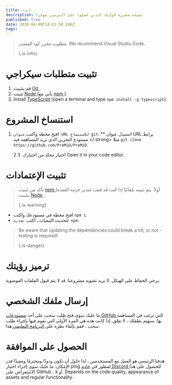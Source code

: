 ```yaml
---
title: ابدء
description: نصيحة صغيرة لأولئك الذين حصلوا على الترميز مؤخرا
published: true
date: 2020-04-09T14:21:58.246Z
tags:
---
```


> مطلوب محرر كود المصدر. We recommend Visual Studio Code. 
> 
> {.is-info}

# تثبيت متطلبات سيكراجي
1. قم بتثبيت [ Git ](https://git-scm.com/).
2. تثبيت [ Node ](https://nodejs.org/en/) (يأتي مع [ npm ](https://www.npmjs.com/)).
3. Install [TypeScript](https://www.typescriptlang.org/index.html#download-links) (open a terminal and type `npm install -g typescript`).

# استنساخ المشروع
1. افتح محطة واكتب ` عنوان URL للاستنساخ git `. ** استبدل عنوان URL برابط مستودع التخزين الذي تريد المساهمة فيه </ strong> مثلا ` git clone https://github.com/PreMiD/PreMiD `.</p></li>
2
اختيار مجلد من اختيارك.
3 Open it in your code editor.</ol>

# تثبيت الإعتمادات
> تأكد من تثبيت [ npm ](https://www.npmjs.com/) (مدير حزمة العقدة) أولاً. يتم تثبيته تلقائيًا إذا كنت قد قمت بتثبيت [ Node ](https://nodejs.org/en/). 
> 
> {.is-warning}

- افتح محطة في مستودعك واكتب ` npm i `.
- لتحديث التبعيات ، اكتب ` تحديث npm `.

> Be aware that updating the dependencies could break a lot, or not - testing is required! 
> 
> {.is-danger}

# ترميز رؤيتك
يرجى الحفاظ على الهيكل. لا نريد تشويه مشروعنا. قد لا يتم قبول الملفات الفوضوية.

# إرسال ملفك الشخصي
ما عليك سوى فتح طلب سحب على أحد [ مستودعات GitHub ](https://github.com/PreMiD/) التي ترغب في المساهمة بها. سنهتم بطفلك ، لا تقلق. إذا كانت هذه هي المرة الأولى التي تقوم فيها بإجراء طلب سحب ، فقم بإلقاء نظرة على [ البرنامج التعليمي ](https://help.github.com/en/articles/creating-a-pull-request) هذا.

# الحصول على الموافقة
هدفنا الرئيسي هو العمل مع المستخدمين ، لذا حاول أن تكون ودودًا ومحترمًا ومفيدًا قدر الإمكان. ما عليك سوى إجراء اختبار ping لمطور في [ خادم Discord ](https://discord.gg/WvfVZ8T) للحصول على هذا الاستعراض على GitHub ، أو لا. Depends on the code quality, appearance of assets and regular functionality.